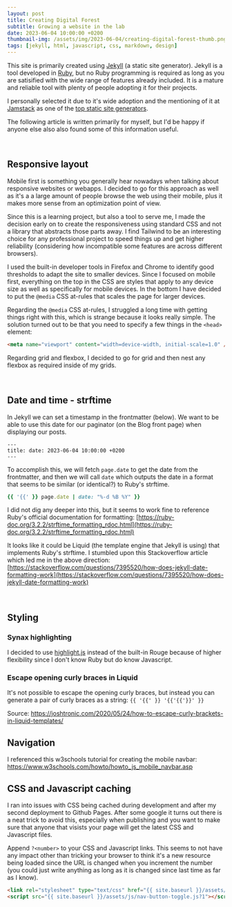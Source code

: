 ```yaml
---
layout: post
title: Creating Digital Forest
subtitle: Growing a website in the lab
date: 2023-06-04 10:00:00 +0200
thumbnail-img: /assets/img/2023-06-04/creating-digital-forest-thumb.png
tags: [jekyll, html, javascript, css, markdown, design]
---
```


This site is primarily created using [Jekyll](https://jekyllrb.com/) (a static site generator). Jekyll is a tool developed in [Ruby](https://www.ruby-lang.org/en/), but no Ruby programming is required as long as you are satisified with the wide range of features already included. It is a mature and reliable tool with plenty of people adopting it for their projects.

I personally selected it due to it's wide adoption and the mentioning of it at [Jamstack](https://jamstack.org/) as one of the [top static site generators](https://jamstack.org/generators/).

The following article is written primarily for myself, but I'd be happy if anyone else also also found some of this information useful.

<br />

## Responsive layout

Mobile first is something you generally hear nowadays when talking about responsive websites or webapps. I decided to go for this approach as well as it's a a large amount of people browse the web using their mobile, plus it makes more sense from an optimization point of view.

Since this is a learning project, but also a tool to serve me, I made the decision early on to create the responsiveness using standard CSS and not a library that abstracts those parts away. I find Tailwind to be an interesting choice for any professional project to speed things up and get higher reliability (considering how incompatible some features are across different browsers).

I used the built-in developer tools in Firefox and Chrome to identify good thresholds to adapt the site to smaller devices. Since I focused on mobile first, everything on the top in the CSS are styles that apply to any device size as well as specifically for mobile devices. In the bottom I have decided to put the `@media` CSS at-rules that scales the page for larger devices.

Regarding the `@media` CSS at-rules, I struggled a long time with getting things right with this, which is strange because it looks really simple. The solution turned out to be that you need to specify a few things in the `<head>` element:

~~~html
<meta name="viewport" content="width=device-width, initial-scale=1.0" />
~~~

Regarding grid and flexbox, I decided to go for grid and then nest any flexbox as required inside of my grids.

<br />

## Date and time - strftime

In Jekyll we can set a timestamp in the frontmatter (below). We want to be able to use this date for our paginator (on the Blog front page) when displaying our posts.

~~~
---
title: date: 2023-06-04 10:00:00 +0200
---
~~~

To accomplish this, we will fetch `page.date` to get the date from the frontmatter, and then we will call `date` which outputs the date in a format that seems to be similar (or identical?) to Ruby's strftime.

~~~ruby
{{ '{{' }} page.date | date: "%-d %B %Y" }}
~~~

I did not dig any deeper into this, but it seems to work fine to reference Ruby's official documentation for formatting: [https://ruby-doc.org/3.2.2/strftime_formatting_rdoc.html](https://ruby-doc.org/3.2.2/strftime_formatting_rdoc.html)

It looks like it could be Liquid (the template engine that Jekyll is using) that implements Ruby's strftime. I stumbled upon this Stackoverflow article which led me in the above direction: [https://stackoverflow.com/questions/7395520/how-does-jekyll-date-formatting-work](https://stackoverflow.com/questions/7395520/how-does-jekyll-date-formatting-work)

<br />

## Styling

### Synax highlighting

I decided to use [highlight.js](https://highlightjs.org) instead of the built-in Rouge because of higher flexibility since I don't know Ruby but do know Javascript.

### Escape opening curly braces in Liquid

It's not possible to escape the opening curly braces, but instead you can generate a pair of curly braces as a string: `{{ '{{' }} '{{'{{'}}' }}`

Source: https://joshtronic.com/2020/05/24/how-to-escape-curly-brackets-in-liquid-templates/

## Navigation

I referenced this w3schools tutorial for creating the mobile navbar: https://www.w3schools.com/howto/howto_js_mobile_navbar.asp

## CSS and Javascript caching

I ran into issues with CSS being cached during development and after my second deployment to Github Pages. After some google it turns out there is a neat trick to avoid this, especially when publishing and you want to make sure that anyone that visists your page will get the latest CSS and Javascript files.

Append `?<number>` to your CSS and Javascript links. This seems to not have any impact other than tricking your browser to think it's a new resource being loaded since the URL is changed when you increment the number (you could just write anything as long as it is changed since last time as far as I know).

~~~html
<link rel="stylesheet" type="text/css" href="{{ site.baseurl }}/assets/css/styles.css?1">
<script src="{{ site.baseurl }}/assets/js/nav-button-toggle.js?1"></script>
~~~
